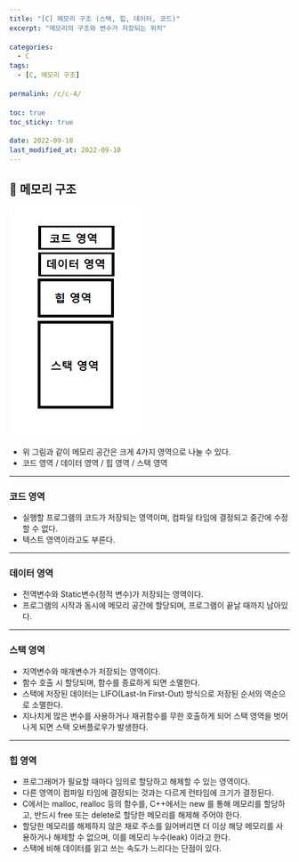 ```yaml
---
title: "[C] 메모리 구조 (스택, 힙, 데이터, 코드)"
excerpt: "메모리의 구조와 변수가 저장되는 위치"

categories:
  - C
tags:
  - [C, 메모리 구조]

permalink: /c/c-4/

toc: true
toc_sticky: true

date: 2022-09-10
last_modified_at: 2022-09-10
---
```


## 🦥 메모리 구조
![메모리구조.png](../assets/images/posts_img/memory.png)
<img rsc = "../assets/images/posts_img/memory.png">
- 위 그림과 같이 메모리 공간은 크게 4가지 영역으로 나눌 수 있다.
- 코드 영역 / 데이터 영역 / 힙 영역 / 스택 영역

---

### 코드 영역

- 실행할 프로그램의 코드가 저장되는 영역이며, 컴파일 타임에 결정되고 중간에 수정할 수 없다.
- 텍스트 영역이라고도 부른다.

---

### 데이터 영역

- 전역변수와 Static변수(정적 변수)가 저장되는 영역이다.
- 프로그램의 시작과 동시에 메모리 공간에 할당되며, 프로그램이 끝날 때까지 남아있다.

---

### 스택 영역

- 지역변수와 매개변수가 저장되는 영역이다.
- 함수 호출 시 할당되며, 함수를 종료하게 되면 소멸한다.
- 스택에 저장된 데이터는 LIFO(Last-In First-Out) 방식으로 저장된 순서의 역순으로 소멸한다.
- 지나치게 많은 변수를 사용하거나 재귀함수를 무한 호출하게 되어 스택 영역을 벗어나게 되면 스택 오버플로우가 발생한다.

---

### 힙 영역

- 프로그래머가 필요할 때마다 임의로 할당하고 해제할 수 있는 영역이다.
- 다른 영역이 컴파일 타임에 결정되는 것과는 다르게 런타임에 크기가 결정된다. 
- C에서는 malloc, realloc 등의 함수를, C++에서는 new 를 통해 메모리를 할당하고, 반드시 free 또는 delete로 할당한 메모리를 해제해 주어야 한다.
- 할당한 메모리를 해제하지 않은 채로 주소를 잃어버리면 더 이상 해당 메모리를 사용하거나 해제할 수 없으며, 이를 메모리 누수(leak) 이라고 한다.
- 스택에 비해 데이터를 읽고 쓰는 속도가 느리다는 단점이 있다.

